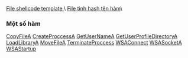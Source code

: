 [File shellcode template ](./shellcode/shellcode.py)\\
[File tình hash tên hàm](./shellcode/computehash.py)\\

### Một số hàm
[CopyFileA](./Functions/CopyFileA/README.md) 
[CreateProccessA](./Functions/CreateProcessA/README.md) 
[GetUserNameA](./Functions/GetUserNameA/README.md) 
[GetUserProfileDirectoryA](./Functions/GetUserProfileDirectoryA/README.md) 
[LoadLibraryA](./Functions/LoadLibraryA/README.md) 
[MoveFileA](./Functions/MoveFileA/README.md) 
[TerminateProccess](./Functions/TerminateProccess/README.md) 
[WSAConnect](./Functions/WSAConnect/README.md) 
[WSASocketA](./Functions/WSASocketA/README.md) 
[WSAStartup](./Functions/WSAStartup/README.md) 
